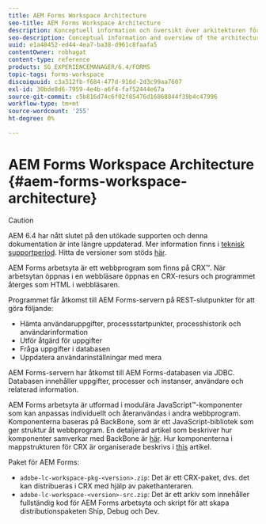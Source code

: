 ```yaml
---
title: AEM Forms Workspace Architecture
seo-title: AEM Forms Workspace Architecture
description: Konceptuell information och översikt över arkitekturen för arbetsytan i LiveCycle AEM Forms.
seo-description: Conceptual information and overview of the architecture of LiveCycle AEM Forms workspace.
uuid: e1a48452-ed44-4ea7-ba38-d961c8faafa5
contentOwner: robhagat
content-type: reference
products: SG_EXPERIENCEMANAGER/6.4/FORMS
topic-tags: forms-workspace
discoiquuid: c3a312fb-f684-477d-916d-2d3c99aa7607
exl-id: 30bde8d6-7959-4e4b-a6f4-faf52444e67a
source-git-commit: c5b816d74c6f02f85476d16868844f39b4c47996
workflow-type: tm+mt
source-wordcount: '255'
ht-degree: 0%

---
```


# AEM Forms Workspace Architecture {#aem-forms-workspace-architecture}

>[!CAUTION]
>
>AEM 6.4 har nått slutet på den utökade supporten och denna dokumentation är inte längre uppdaterad. Mer information finns i [teknisk supportperiod](https://helpx.adobe.com/support/programs/eol-matrix.html). Hitta de versioner som stöds [här](https://experienceleague.adobe.com/docs/).

AEM Forms arbetsyta är ett webbprogram som finns på CRX™. När arbetsytan öppnas i en webbläsare öppnas en CRX-resurs och programmet återges som HTML i webbläsaren.

Programmet får åtkomst till AEM Forms-servern på REST-slutpunkter för att göra följande:

* Hämta användaruppgifter, processstartpunkter, processhistorik och användarinformation
* Utför åtgärd för uppgifter
* Fråga uppgifter i databasen
* Uppdatera användarinställningar med mera

AEM Forms-servern har åtkomst till AEM Forms-databasen via JDBC. Databasen innehåller uppgifter, processer och instanser, användare och relaterad information.

AEM Forms arbetsyta är utformad i modulära JavaScript™-komponenter som kan anpassas individuellt och återanvändas i andra webbprogram. Komponenterna baseras på BackBone, som är ett JavaScript-bibliotek som ger struktur åt webbprogram. En detaljerad artikel som beskriver hur komponenter samverkar med BackBone är [här](/help/forms/using/backbone-interaction.md). Hur komponenterna i mappstrukturen för CRX är organiserade beskrivs i [this](/help/forms/using/folder-structure.md) artikel.

Paket för AEM Forms:

* `adobe-lc-workspace-pkg-<version>.zip`: Det är ett CRX-paket, dvs. det kan distribueras i CRX med hjälp av pakethanteraren.
* `adobe-lc-workspace-<version>-src.zip`: Det är ett arkiv som innehåller fullständig kod för AEM Forms arbetsyta och skript för att skapa distributionspaketen Ship, Debug och Dev.
